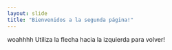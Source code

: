 ```yaml
---
layout: slide
title: "Bienvenidos a la segunda página!"
---
```

woahhhh
Utiliza la flecha hacia la izquierda para volver!
